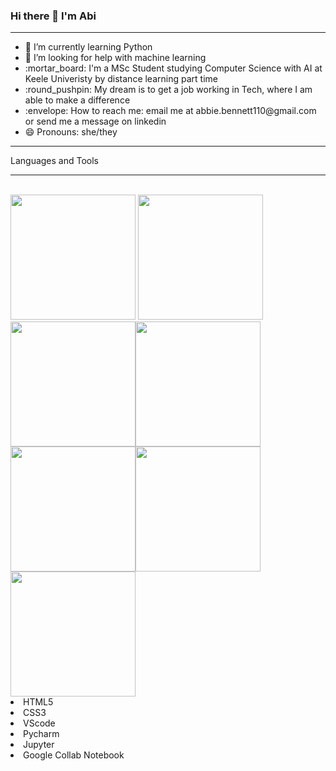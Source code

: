 ### Hi there 👋 I'm Abi
<hr>
<ul>
<li> 🌱 I’m currently learning Python </li> 
<li> 🤔 I’m looking for help with machine learning </li> 
<li> :mortar_board: I'm a MSc Student studying Computer Science with AI at Keele Univeristy by distance learning part time</li>
<li> :round_pushpin: My dream is to get a job working in Tech, where I am able to make a difference </li>
<li> :envelope: How to reach me: email me at abbie.bennett110@gmail.com or send me a message on linkedin </li> 
<li> 😄 Pronouns: she/they </li> 
</ul>
<hr>
Languages and Tools
<hr>
<br>
<img src="https://pluspng.com/img-png/python-logo-png-big-image-png-2400.png" width="200""> <img src="https://pluspng.com/img-png/python-logo-png-big-image-png-2400.png" width="200""><img src="https://pluspng.com/img-png/python-logo-png-big-image-png-2400.png" width="200""><img src="https://pluspng.com/img-png/python-logo-png-big-image-png-2400.png" width="200""><img src="https://pluspng.com/img-png/python-logo-png-big-image-png-2400.png" width="200""><img src="https://pluspng.com/img-png/python-logo-png-big-image-png-2400.png" width="200""><img src="https://pluspng.com/img-png/python-logo-png-big-image-png-2400.png" width="200"">
<li> HTML5 </li> 
<li> CSS3 </li> 
<li> VScode </li> 
<li> Pycharm </li> 
<li> Jupyter </li> 
<li> Google Collab Notebook </li> 
</ul>



   
